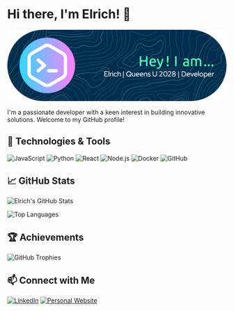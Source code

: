 # Hi there, I'm Elrich! 👋

![Header](./github-header-image-2.png)

I'm a passionate developer with a keen interest in building innovative solutions. Welcome to my GitHub profile!

## 🔧 Technologies & Tools

![JavaScript](https://img.shields.io/badge/-JavaScript-F7DF1E?logo=javascript&logoColor=black&style=flat-square)
![Python](https://img.shields.io/badge/-Python-3776AB?logo=python&logoColor=white&style=flat-square)
![React](https://img.shields.io/badge/-React-61DAFB?logo=react&logoColor=black&style=flat-square)
![Node.js](https://img.shields.io/badge/-Node.js-339933?logo=node.js&logoColor=white&style=flat-square)
![Docker](https://img.shields.io/badge/-Docker-2496ED?logo=docker&logoColor=white&style=flat-square)
![GitHub](https://img.shields.io/badge/-GitHub-181717?logo=github&logoColor=white&style=flat-square)

## 📈 GitHub Stats

![Elrich's GitHub Stats](https://github-readme-stats.vercel.app/api?username=Elrich-Chen&show_icons=true&theme=radical)

![Top Languages](https://github-readme-stats.vercel.app/api/top-langs/?username=Elrich-Chen&layout=compact&theme=radical)

## 🏆 Achievements

![GitHub Trophies](https://github-profile-trophy.vercel.app/?username=Elrich-Chen&theme=onedark)

## 📫 Connect with Me

[![LinkedIn](https://img.shields.io/badge/-LinkedIn-0077B5?logo=linkedin&logoColor=white&style=flat-square)](https://www.linkedin.com/in/elrich-chen-188702304)
[![Personal Website](https://img.shields.io/badge/-Website-FF7139?logo=firefox&logoColor=white&style=flat-square)](https://elrich-chen.github.io/portfolio/)
